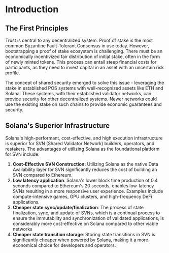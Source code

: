 # Introduction

## The First Principles

Trust is central to any decentralized system. Proof of stake is the most common Byzantine Fault-Tolerant Consensus in use today. However, bootstrapping a proof of stake ecosystem is challenging. There must be an economically incentivized fair distribution of initial stake, often in the form of newly minted tokens. This process can entail steep financial costs for participants, as they need to invest capital in an asset with an uncertain risk profile.

The concept of shared security emerged to solve this issue - leveraging the stake in established POS systems with well-recognized assets like ETH and Solana. These systems, with their established validator networks, can provide security for other decentralized systems. Newer networks could use the existing stake on such chains to provide economic guarantees and security.&#x20;

## Solana's Superior Infrastructure&#x20;

Solana's high-performant, cost-effective, and high execution infrastructure is superior for SVN (Shared Validator Network) builders, operators, and restakers. The advantages of utilizing Solana as the foundational platform for SVN include:

1. **Cost-Effective SVN Construction:** Utilizing Solana as the native Data Availability layer for SVN significantly reduces the cost of building an SVN compared to Ethereum.
2. **Low latency application**: Solana's lower block time production of 0.4 seconds compared to Ethereum's 20 seconds, enables low-latency SVNs resulting in a more responsive user experience. Examples include compute-intensive games, GPU clusters, and high-frequency DeFi applications.&#x20;
3. **Cheaper state sync/update/finalization**: The process of state finalization, sync, and update of SVNs, which is a continual process to ensure the immutability and synchronization of validated applications, is considerably more cost-effective on Solana compared to other viable networks
4. **Cheaper state transition storage**: Storing state transitions in SVN is significantly cheaper when powered by Solana, making it a more economical choice for developers and operators.
